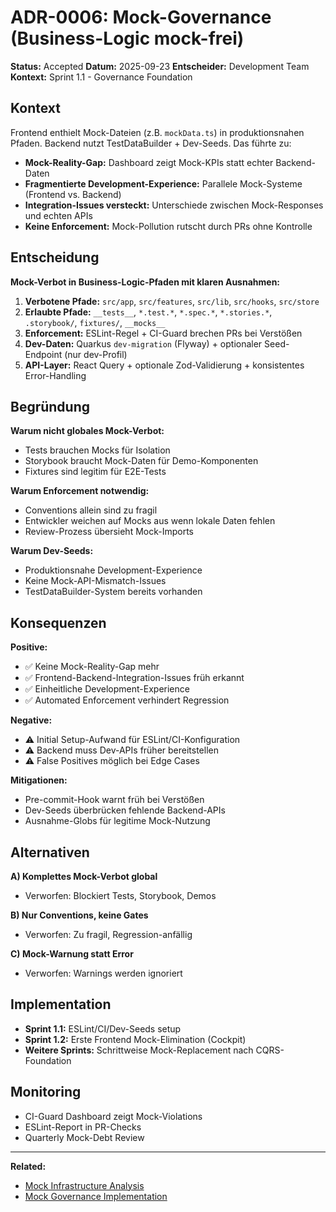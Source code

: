 # ADR-0006: Mock-Governance (Business-Logic mock-frei)

**Status:** Accepted
**Datum:** 2025-09-23
**Entscheider:** Development Team
**Kontext:** Sprint 1.1 - Governance Foundation

## Kontext

Frontend enthielt Mock-Dateien (z.B. `mockData.ts`) in produktionsnahen Pfaden. Backend nutzt TestDataBuilder + Dev-Seeds. Das führte zu:

- **Mock-Reality-Gap:** Dashboard zeigt Mock-KPIs statt echter Backend-Daten
- **Fragmentierte Development-Experience:** Parallele Mock-Systeme (Frontend vs. Backend)
- **Integration-Issues versteckt:** Unterschiede zwischen Mock-Responses und echten APIs
- **Keine Enforcement:** Mock-Pollution rutscht durch PRs ohne Kontrolle

## Entscheidung

**Mock-Verbot in Business-Logic-Pfaden mit klaren Ausnahmen:**

1. **Verbotene Pfade:** `src/app`, `src/features`, `src/lib`, `src/hooks`, `src/store`
2. **Erlaubte Pfade:** `__tests__`, `*.test.*`, `*.spec.*`, `*.stories.*`, `.storybook/`, `fixtures/`, `__mocks__`
3. **Enforcement:** ESLint-Regel + CI-Guard brechen PRs bei Verstößen
4. **Dev-Daten:** Quarkus `dev-migration` (Flyway) + optionaler Seed-Endpoint (nur dev-Profil)
5. **API-Layer:** React Query + optionale Zod-Validierung + konsistentes Error-Handling

## Begründung

**Warum nicht globales Mock-Verbot:**
- Tests brauchen Mocks für Isolation
- Storybook braucht Mock-Daten für Demo-Komponenten
- Fixtures sind legitim für E2E-Tests

**Warum Enforcement notwendig:**
- Conventions allein sind zu fragil
- Entwickler weichen auf Mocks aus wenn lokale Daten fehlen
- Review-Prozess übersieht Mock-Imports

**Warum Dev-Seeds:**
- Produktionsnahe Development-Experience
- Keine Mock-API-Mismatch-Issues
- TestDataBuilder-System bereits vorhanden

## Konsequenzen

**Positive:**
- ✅ Keine Mock-Reality-Gap mehr
- ✅ Frontend-Backend-Integration-Issues früh erkannt
- ✅ Einheitliche Development-Experience
- ✅ Automated Enforcement verhindert Regression

**Negative:**
- ⚠️ Initial Setup-Aufwand für ESLint/CI-Konfiguration
- ⚠️ Backend muss Dev-APIs früher bereitstellen
- ⚠️ False Positives möglich bei Edge Cases

**Mitigationen:**
- Pre-commit-Hook warnt früh bei Verstößen
- Dev-Seeds überbrücken fehlende Backend-APIs
- Ausnahme-Globs für legitime Mock-Nutzung

## Alternativen

**A) Komplettes Mock-Verbot global**
- Verworfen: Blockiert Tests, Storybook, Demos

**B) Nur Conventions, keine Gates**
- Verworfen: Zu fragil, Regression-anfällig

**C) Mock-Warnung statt Error**
- Verworfen: Warnings werden ignoriert

## Implementation

- **Sprint 1.1:** ESLint/CI/Dev-Seeds setup
- **Sprint 1.2:** Erste Frontend Mock-Elimination (Cockpit)
- **Weitere Sprints:** Schrittweise Mock-Replacement nach CQRS-Foundation

## Monitoring

- CI-Guard Dashboard zeigt Mock-Violations
- ESLint-Report in PR-Checks
- Quarterly Mock-Debt Review

---

**Related:**
- [Mock Infrastructure Analysis](../features-neu/00_infrastruktur/betrieb/analyse/02_MOCK_INFRASTRUCTURE_ANALYSIS.md)
- [Mock Governance Implementation](../features-neu/00_infrastruktur/standards/03_MOCK_GOVERNANCE.md)